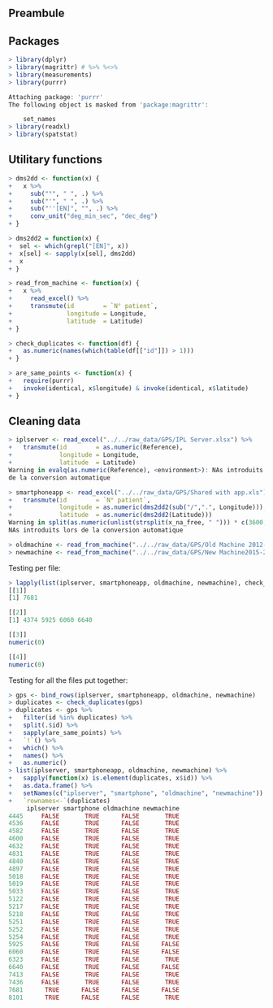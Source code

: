 
<!--
IMAGES:
Insert them with: ![alt text](image.png)
You can also resize them if needed: convert image.png -resize 50% image.png
If you want to center the image, go through HTML code:
<div style="text-align:center"><img src ="image.png"/></div>

REFERENCES:
For references: Put all the bibTeX references in the file "references.bib"
in the current folder and cite the references as @key or [@key] in the text.
Uncomment the bibliography field in the above header and put a "References"
title wherever you want to display the reference list.
-->
Preambule
---------

Packages
--------

``` r
> library(dplyr)
> library(magrittr) # %>% %<>%  
> library(measurements)
> library(purrr)

Attaching package: 'purrr'
The following object is masked from 'package:magrittr':

    set_names
> library(readxl)
> library(spatstat)
```

Utilitary functions
-------------------

``` r
> dms2dd <- function(x) {
+   x %>%
+     sub("°", " ", .) %>%
+     sub("'", " ", .) %>%
+     sub("''[EN]", "", .) %>%
+     conv_unit("deg_min_sec", "dec_deg")
+ }
```

``` r
> dms2dd2 = function(x) {
+  sel <- which(grepl("[EN]", x))
+  x[sel] <- sapply(x[sel], dms2dd)
+  x
+ }
```

``` r
> read_from_machine <- function(x) {
+   x %>%
+     read_excel() %>%
+     transmute(id        = `N° patient`,
+               longitude = Longitude,
+               latitude  = Latitude)
+ }
```

``` r
> check_duplicates <- function(df) {
+   as.numeric(names(which(table(df[["id"]]) > 1)))
+ }
```

``` r
> are_same_points <- function(x) {
+   require(purrr)
+   invoke(identical, x$longitude) & invoke(identical, x$latitude)
+ }
```

Cleaning data
-------------

``` r
> iplserver <- read_excel("../../raw_data/GPS/IPL Server.xlsx") %>% 
+   transmute(id        = as.numeric(Reference),
+             longitude = Longitude,
+             latitude  = Latitude)
Warning in evalq(as.numeric(Reference), <environment>): NAs introduits lors
de la conversion automatique
```

``` r
> smartphoneapp <- read_excel("../../raw_data/GPS/Shared with app.xls") %>% 
+   transmute(id        = `N° patient`,
+             longitude = as.numeric(dms2dd2(sub("/",".", Longitude))),
+             latitude  = as.numeric(dms2dd2(Latitude)))
Warning in split(as.numeric(unlist(strsplit(x_na_free, " "))) * c(3600, :
NAs introduits lors de la conversion automatique
```

``` r
> oldmachine <- read_from_machine("../../raw_data/GPS/Old Machine 2012-2015.xls")
> newmachine <- read_from_machine("../../raw_data/GPS/New Machine2015-2018.xls")
```

Testing per file:

``` r
> lapply(list(iplserver, smartphoneapp, oldmachine, newmachine), check_duplicates)
[[1]]
[1] 7681

[[2]]
[1] 4374 5925 6060 6640

[[3]]
numeric(0)

[[4]]
numeric(0)
```

Testing for all the files put together:

``` r
> gps <- bind_rows(iplserver, smartphoneapp, oldmachine, newmachine)
> duplicates <- check_duplicates(gps)
> duplicates <- gps %>%
+   filter(id %in% duplicates) %>%
+   split(.$id) %>%
+   sapply(are_same_points) %>%
+   `!`() %>%
+   which() %>%
+   names() %>%
+   as.numeric()
> list(iplserver, smartphoneapp, oldmachine, newmachine) %>% 
+   sapply(function(x) is.element(duplicates, x$id)) %>%
+   as.data.frame() %>%
+   setNames(c("iplserver", "smartphone", "oldmachine", "newmachine")) %>%
+   `rownames<-`(duplicates)
     iplserver smartphone oldmachine newmachine
4445     FALSE       TRUE      FALSE       TRUE
4536     FALSE       TRUE      FALSE       TRUE
4582     FALSE       TRUE      FALSE       TRUE
4600     FALSE       TRUE      FALSE       TRUE
4632     FALSE       TRUE      FALSE       TRUE
4831     FALSE       TRUE      FALSE       TRUE
4840     FALSE       TRUE      FALSE       TRUE
4897     FALSE       TRUE      FALSE       TRUE
5018     FALSE       TRUE      FALSE       TRUE
5019     FALSE       TRUE      FALSE       TRUE
5033     FALSE       TRUE      FALSE       TRUE
5122     FALSE       TRUE      FALSE       TRUE
5217     FALSE       TRUE      FALSE       TRUE
5218     FALSE       TRUE      FALSE       TRUE
5251     FALSE       TRUE      FALSE       TRUE
5252     FALSE       TRUE      FALSE       TRUE
5254     FALSE       TRUE      FALSE       TRUE
5925     FALSE       TRUE      FALSE      FALSE
6060     FALSE       TRUE      FALSE      FALSE
6323     FALSE       TRUE      FALSE       TRUE
6640     FALSE       TRUE      FALSE      FALSE
7413     FALSE       TRUE      FALSE       TRUE
7436     FALSE       TRUE      FALSE       TRUE
7681      TRUE      FALSE      FALSE      FALSE
8101      TRUE      FALSE      FALSE       TRUE
```
